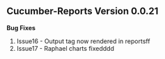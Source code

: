 ## Cucumber-Reports Version 0.0.21

**Bug Fixes**

1. Issue16 - Output tag now rendered in reportsff
2. Issue17 - Raphael charts fixedddd
